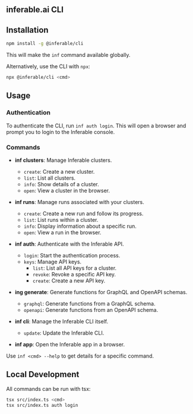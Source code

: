 ## inferable.ai CLI

## Installation

```bash
npm install -g @inferable/cli
```

This will make the `inf` command available globally.

Alternatively, use the CLI with `npx`:

```bash
npx @inferable/cli <cmd>
```

## Usage

### Authentication

To authenticate the CLI, run `inf auth login`.
This will open a browser and prompt you to login to the Inferable console.

### Commands

- **inf clusters**: Manage Inferable clusters.

  - `create`: Create a new cluster.
  - `list`: List all clusters.
  - `info`: Show details of a cluster.
  - `open`: View a cluster in the browser.

- **inf runs**: Manage runs associated with your clusters.

  - `create`: Create a new run and follow its progress.
  - `list`: List runs within a cluster.
  - `info`: Display information about a specific run.
  - `open`: View a run in the browser.

- **inf auth**: Authenticate with the Inferable API.

  - `login`: Start the authentication process.
  - `keys`: Manage API keys.
    - `list`: List all API keys for a cluster.
    - `revoke`: Revoke a specific API key.
    - `create`: Create a new API key.

- **ing generate**: Generate functions for GraphQL and OpenAPI schemas.

  - `graphql`: Generate functions from a GraphQL schema.
  - `openapi`: Generate functions from an OpenAPI schema.

- **inf cli**: Manage the Inferable CLI itself.

  - `update`: Update the Inferable CLI.

- **inf app**: Open the Inferable app in a browser.

Use `inf <cmd> --help` to get details for a specific command.

## Local Development

All commands can be run with tsx:

```bash
tsx src/index.ts <cmd>
tsx src/index.ts auth login
```
